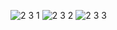 ![2 3 1](https://github.com/user-attachments/assets/b349039e-9421-45c7-8ac3-61b8908f2494)
![2 3 2](https://github.com/user-attachments/assets/5a9364f7-22d3-4ae3-ac5f-e452fe744043)
![2 3 3](https://github.com/user-attachments/assets/433e5263-bc5c-440b-bfda-cf76893e5a78)

